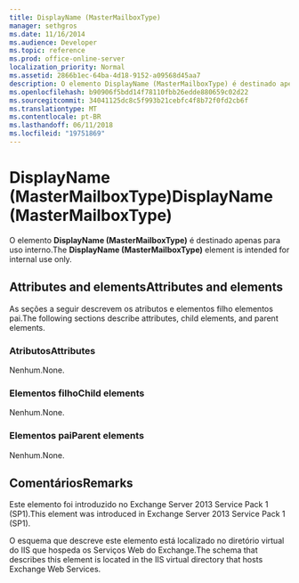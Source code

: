 ```yaml
---
title: DisplayName (MasterMailboxType)
manager: sethgros
ms.date: 11/16/2014
ms.audience: Developer
ms.topic: reference
ms.prod: office-online-server
localization_priority: Normal
ms.assetid: 2866b1ec-64ba-4d18-9152-a09568d45aa7
description: O elemento DisplayName (MasterMailboxType) é destinado apenas para uso interno.
ms.openlocfilehash: b90906f5bdd14f78110fbb26edde880659c02d22
ms.sourcegitcommit: 34041125dc8c5f993b21cebfc4f8b72f0fd2cb6f
ms.translationtype: MT
ms.contentlocale: pt-BR
ms.lasthandoff: 06/11/2018
ms.locfileid: "19751869"
---
```

# <a name="displayname-mastermailboxtype"></a><span data-ttu-id="ac0f0-103">DisplayName (MasterMailboxType)</span><span class="sxs-lookup"><span data-stu-id="ac0f0-103">DisplayName (MasterMailboxType)</span></span>

<span data-ttu-id="ac0f0-104">O elemento **DisplayName (MasterMailboxType)** é destinado apenas para uso interno.</span><span class="sxs-lookup"><span data-stu-id="ac0f0-104">The **DisplayName (MasterMailboxType)** element is intended for internal use only.</span></span> 

## <a name="attributes-and-elements"></a><span data-ttu-id="ac0f0-105">Attributes and elements</span><span class="sxs-lookup"><span data-stu-id="ac0f0-105">Attributes and elements</span></span>

<span data-ttu-id="ac0f0-106">As seções a seguir descrevem os atributos e elementos filho elementos pai.</span><span class="sxs-lookup"><span data-stu-id="ac0f0-106">The following sections describe attributes, child elements, and parent elements.</span></span>
  
### <a name="attributes"></a><span data-ttu-id="ac0f0-107">Atributos</span><span class="sxs-lookup"><span data-stu-id="ac0f0-107">Attributes</span></span>

<span data-ttu-id="ac0f0-108">Nenhum.</span><span class="sxs-lookup"><span data-stu-id="ac0f0-108">None.</span></span>
  
### <a name="child-elements"></a><span data-ttu-id="ac0f0-109">Elementos filho</span><span class="sxs-lookup"><span data-stu-id="ac0f0-109">Child elements</span></span>

<span data-ttu-id="ac0f0-110">Nenhum.</span><span class="sxs-lookup"><span data-stu-id="ac0f0-110">None.</span></span>
  
### <a name="parent-elements"></a><span data-ttu-id="ac0f0-111">Elementos pai</span><span class="sxs-lookup"><span data-stu-id="ac0f0-111">Parent elements</span></span>

<span data-ttu-id="ac0f0-112">Nenhum.</span><span class="sxs-lookup"><span data-stu-id="ac0f0-112">None.</span></span>
  
## <a name="remarks"></a><span data-ttu-id="ac0f0-113">Comentários</span><span class="sxs-lookup"><span data-stu-id="ac0f0-113">Remarks</span></span>

<span data-ttu-id="ac0f0-114">Este elemento foi introduzido no Exchange Server 2013 Service Pack 1 (SP1).</span><span class="sxs-lookup"><span data-stu-id="ac0f0-114">This element was introduced in Exchange Server 2013 Service Pack 1 (SP1).</span></span>
  
<span data-ttu-id="ac0f0-115">O esquema que descreve este elemento está localizado no diretório virtual do IIS que hospeda os Serviços Web do Exchange.</span><span class="sxs-lookup"><span data-stu-id="ac0f0-115">The schema that describes this element is located in the IIS virtual directory that hosts Exchange Web Services.</span></span>
  

